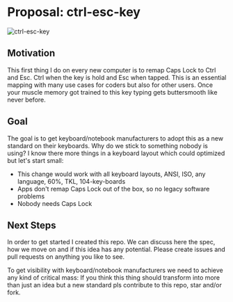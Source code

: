 # Proposal: ctrl-esc-key
![ctrl-esc-key](https://user-images.githubusercontent.com/52068414/59911808-0cb62b00-9415-11e9-81f0-9d223ffb64d3.png)

## Motivation
This first thing I do on every new computer is to remap Caps Lock to Ctrl and Esc. Ctrl when the key is hold and Esc when tapped. This is an essential mapping with many use cases for coders but also for other users. Once your muscle memory got trained to this key typing gets buttersmooth like never before.

## Goal
The goal is to get keyboard/notebook manufacturers to adopt this as a new standard on their keyboards. Why do we stick to something nobody is using? I know there more things in a keyboard layout which could optimized but let's start small:

- This change would work with all keyboard layouts, ANSI, ISO, any language, 60%, TKL, 104-key-boards
- Apps don't remap Caps Lock out of the box, so no legacy software problems
- Nobody needs Caps Lock

## Next Steps
In order to get started I created this repo. We can discuss here the spec, how we move on and if this idea has any potential. Please create issues and pull requests on anything you like to see.

To get visibility with keyboard/notebook manufacturers we need to achieve any kind of critical mass: If you think this thing should transform into more than just an idea but a new standard pls contribute to this repo, star and/or fork.

